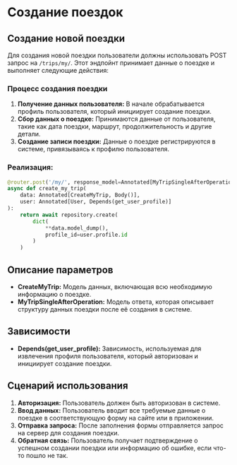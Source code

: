 # Создание поездок

## Создание новой поездки

Для создания новой поездки пользователи должны использовать POST запрос на `/trips/my/`. Этот
эндпойнт
принимает данные о поездке и выполняет следующие действия:

### Процесс создания поездки

1. **Получение данных пользователя:** В начале обрабатывается профиль пользователя, который
   инициирует создание поездки.
2. **Сбор данных о поездке:** Принимаются данные от пользователя, такие как дата поездки, маршрут,
   продолжительность и другие детали.
3. **Создание записи поездки:** Данные о поездке регистрируются в системе, привязываясь к профилю
   пользователя.

### Реализация:

```python
@router.post('/my/', response_model=Annotated[MyTripSingleAfterOperation, Depends()])
async def create_my_trip(
    data: Annotated[CreateMyTrip, Body()],
    user: Annotated[User, Depends(get_user_profile)]
):
    return await repository.create(
        dict(
            **data.model_dump(),
            profile_id=user.profile.id
        )
    )
```

## Описание параметров

- **CreateMyTrip:** Модель данных, включающая всю необходимую информацию о поездке.
- **MyTripSingleAfterOperation:** Модель ответа, которая описывает структуру данных поездки после её
  создания в системе.

## Зависимости

- **Depends(get_user_profile):** Зависимость, используемая для извлечения профиля пользователя,
  который авторизован и инициирует создание поездки.

## Сценарий использования

1. **Авторизация:** Пользователь должен быть авторизован в системе.
2. **Ввод данных:** Пользователь вводит все требуемые данные о поездке в соответствующую форму на
   сайте или в приложении.
3. **Отправка запроса:** После заполнения формы отправляется запрос на сервер для создания поездки.
4. **Обратная связь:** Пользователь получает подтверждение о успешном создании поездки или
   информацию об ошибке, если что-то пошло не так.
